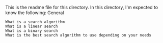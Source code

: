 This is the readme file for this directory. In this directory, I'm expected to know the following:
    General

    What is a search algorithm
    What is a linear search
    What is a binary search
    What is the best search algorithm to use depending on your needs
